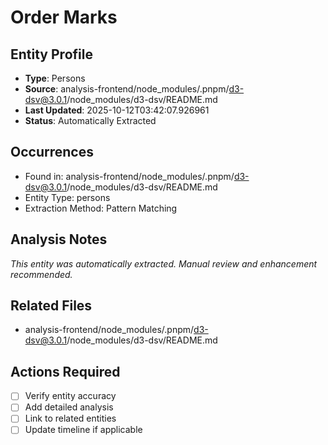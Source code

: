 # Order Marks

## Entity Profile
- **Type**: Persons
- **Source**: analysis-frontend/node_modules/.pnpm/d3-dsv@3.0.1/node_modules/d3-dsv/README.md
- **Last Updated**: 2025-10-12T03:42:07.926961
- **Status**: Automatically Extracted

## Occurrences
- Found in: analysis-frontend/node_modules/.pnpm/d3-dsv@3.0.1/node_modules/d3-dsv/README.md
- Entity Type: persons
- Extraction Method: Pattern Matching

## Analysis Notes
*This entity was automatically extracted. Manual review and enhancement recommended.*

## Related Files
- analysis-frontend/node_modules/.pnpm/d3-dsv@3.0.1/node_modules/d3-dsv/README.md

## Actions Required
- [ ] Verify entity accuracy
- [ ] Add detailed analysis
- [ ] Link to related entities
- [ ] Update timeline if applicable
